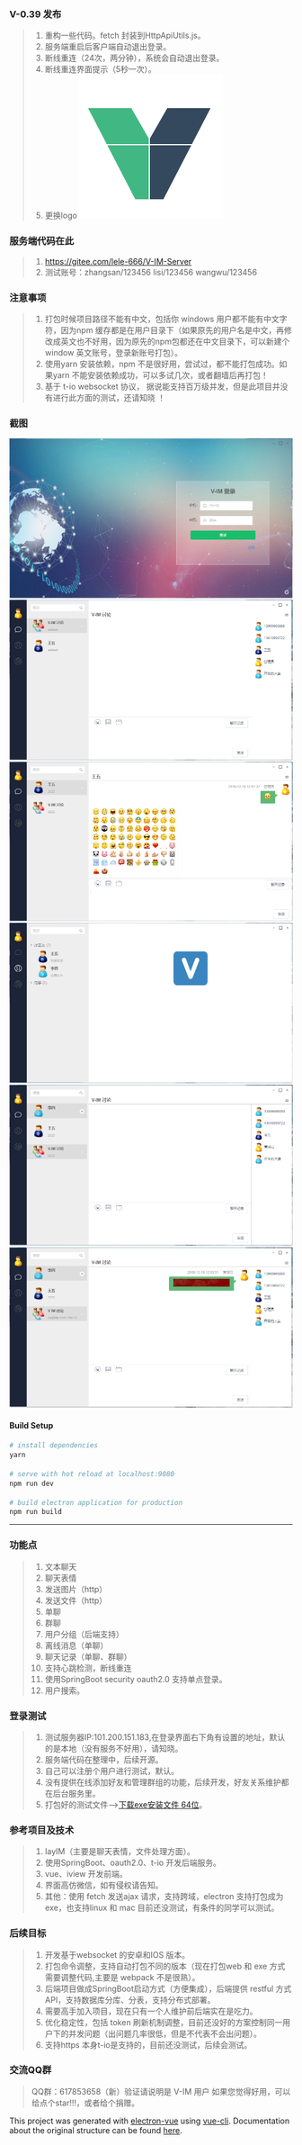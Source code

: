 ### V-0.39 发布
>   1. 重构一些代码。fetch 封装到HttpApiUtils.js。
>   2. 服务端重启后客户端自动退出登录。
>   3. 断线重连（24次，两分钟），系统会自动退出登录。
>   4. 断线重连界面提示（5秒一次）。
>   5. 更换logo
![logo](build/icons/icon.png)
### 服务端代码在此
>   1. https://gitee.com/lele-666/V-IM-Server
>   2. 测试账号：zhangsan/123456  lisi/123456  wangwu/123456
### 注意事项

> 1. 打包时候项目路径不能有中文，包括你 windows 用户都不能有中文字符，因为npm 缓存都是在用户目录下（如果原先的用户名是中文，再修改成英文也不好用，因为原先的npm包都还在中文目录下，可以新建个window 英文账号，登录新账号打包）。
> 2. 使用yarn 安装依赖，npm 不是很好用，尝试过，都不能打包成功。如果yarn 不能安装依赖成功，可以多试几次，或者翻墙后再打包！
> 3. 基于 t-io websocket 协议， 据说能支持百万级并发，但是此项目并没有进行此方面的测试，还请知晓 ！


### 截图

![登录](doc/img/1.PNG)
![群聊](doc/img/2.PNG)
![表情](doc/img/3.PNG)
![分组](doc/img/4.PNG)
![缓存](doc/img/5.PNG)
![图片](doc/img/6.PNG)

#### Build Setup

``` bash
# install dependencies
yarn

# serve with hot reload at localhost:9080
npm run dev

# build electron application for production
npm run build


```

---
### 功能点
> 1. 文本聊天
> 2. 聊天表情
> 3. 发送图片（http）
> 4. 发送文件（http）
> 5. 单聊
> 6. 群聊
> 7. 用户分组（后端支持）
> 8. 离线消息（单聊）
> 9. 聊天记录（单聊、群聊）
> 10. 支持心跳检测，断线重连
> 11. 使用SpringBoot security oauth2.0 支持单点登录。
> 12. 用户搜索。


### 登录测试
> 1. 测试服务器IP:101.200.151.183,在登录界面右下角有设置的地址，默认的是本地（没有服务不好用），请知晓。
> 2. 服务端代码在整理中，后续开源。
> 3. 自己可以注册个用户进行测试，默认。
> 4. 没有提供在线添加好友和管理群组的功能，后续开发，好友关系维护都在后台服务里。
> 5. 打包好的测试文件-->[下载exe安装文件 64位](https://gitee.com/lele-666/V-IM/blob/master/v-im%20Setup%200.3.9.exe)。


### 参考项目及技术
> 1. layIM（主要是聊天表情，文件处理方面）。
> 2. 使用SpringBoot、oauth2.0、t-io 开发后端服务。
> 3. vue、iview 开发前端。
> 4. 界面高仿微信，如有侵权请告知。
> 5. 其他：使用 fetch 发送ajax 请求，支持跨域，electron 支持打包成为exe，也支持linux 和 mac 目前还没测试，有条件的同学可以测试。


### 后续目标
> 1. 开发基于websocket 的安卓和IOS 版本。
> 2. 打包命令调整，支持自动打包不同的版本（现在打包web 和 exe 方式需要调整代码,主要是 webpack 不是很熟）。
> 3. 后端项目做成SpringBoot启动方式（方便集成），后端提供 restful 方式API，支持数据库分库、分表，支持分布式部署。
> 4. 需要高手加入项目，现在只有一个人维护前后端实在是吃力。
> 5. 优化稳定性，包括 token 刷新机制调整，目前还没好的方案控制同一用户下的并发问题（出问题几率很低，但是不代表不会出问题）。
> 6. 支持https 本身t-io是支持的，目前还没测试，后续会测试。


### 交流QQ群
> QQ群：617853658（新）验证请说明是 V-IM 用户
> 如果您觉得好用，可以给点个star!!!，或者给个捐赠。

This project was generated with [electron-vue](https://gitee.com/lele-666/V-IM/blob/master/v-im%20Setup%200.3.8.exe) using [vue-cli](https://github.com/vuejs/vue-cli). Documentation about the original structure can be found [here](https://simulatedgreg.gitbooks.io/electron-vue/content/index.html).
